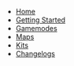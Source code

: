 * [Home](/)
* [Getting Started]()
* [Gamemodes]()
* [Maps]()
* [Kits](/kits/)
* [Changelogs](/changelogs/)
